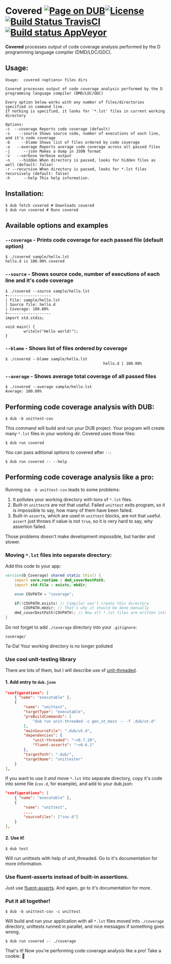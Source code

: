 Covered [![Page on DUB](https://img.shields.io/dub/v/covered.svg?style=flat-square)](http://code.dlang.org/packages/covered)[![License](https://img.shields.io/dub/l/covered.svg?style=flat-square)](https://github.com/ohdatboi/covered/blob/master/LICENSE)[![Build Status TravisCI](https://img.shields.io/travis/ohdatboi/covered/master.svg?style=flat-square)](https://travis-ci.org/ohdatboi/covered)[![Build status AppVeyor](https://img.shields.io/appveyor/ci/ohdatboi/covered/master.svg?style=flat-square)](https://ci.appveyor.com/project/ohdatboi/covered)
=============

**Covered** processes output of code coverage analysis performed by the D programming language compiler (DMD/LDC/GDC).

## Usage:

```
Usage:	covered <options> files dirs

Covered processes output of code coverage analysis performed by the D programming language compiler (DMD/LDC/GDC)

Every option below works with any number of files/directories specified in command line.
If nothing is specified, it looks for '*.lst' files in current working directory

Options:
-c  --coverage Reports code coverage (default)
-s    --source Shows source code, number of executions of each line, and it's code coverage
-b     --blame Shows list of files ordered by code coverage
-a   --average Reports average code coverage across all passed files
-j      --json Makes a dump in JSON format
-v   --verbose Verbose output
-n    --hidden When directory is passed, looks for hidden files as well (default: false)
-r --recursive When directory is passed, looks for *.lst files recursively (default: false)
-h      --help This help information.
```

## Installation:

```
$ dub fetch covered # Downloads covered
$ dub run covered # Runs covered
```

## Available options and examples
### `--coverage` - Prints code coverage for each passed file (default option)

```
$ ./covered sample/hello.lst
hello.d is 100.00% covered
```

### `--source` - Shows source code, number of executions of each line and it's code coverage

```
$ ./covered --source sample/hello.lst
+-------------------
| File: sample/hello.lst
| Source file: hello.d
| Coverage: 100.00%
+-------------------
import std.stdio;

void main() {
        writeln("Hello world!");
}
```

### `--blame` - Shows list of files ordered by coverage
```
$ ./covered --blame sample/hello.lst
                                           hello.d | 100.00%
```

### `--average` - Shows average total coverage of all passed files
```
$ ./covered --average sample/hello.lst
Average: 100.00%
```

## Performing code coverage analysis with DUB:

```
$ dub -b unittest-cov
```

This command will build and run your DUB project. Your program will create many `*.lst` files in your working dir. Covered uses those files:

```
$ dub run covered
```

You can pass aditional options to covered after `--`:
```
$ dub run covered -- --help
```

## Performing code coverage analysis like a pro:

Running `dub -b unittest-cov` leads to some problems:

1. It pollutes your working directory with tons of `*.lst` files.
2. Built-in `unittest`s are not that useful. Failed `unittest` exits program, so it is impossible to say, how many of them have been failed.
3. Built-in `assert`s, which are used in `unittest` blocks, are not that useful. `assert` just throws if value is not `true`, so it is very hard to say, why assertion failed.

Those problems doesn't make development impossible, but harder and slower.

### Moving `*.lst` files into separate directory:

Add this code to your app:

```D
version(D_Coverage) shared static this() {
	import core.runtime : dmd_coverDestPath;
	import std.file : exists, mkdir;

	enum COVPATH = "coverage";

	if(!COVPATH.exists) // Compiler won't create this directory
		COVPATH.mkdir; // That's why it should be done manually
	dmd_coverDestPath(COVPATH); // Now all *.lst files are written into ./coverage/ directory
}
```

Do not forget to add `./coverage` directory into your `.gitignore`:
```
coverage/
```

Ta-Da! Your working directory is no longer polluted

### Use cool unit-testing library

There are lots of them, but I will describe use of [unit-threaded](https://github.com/atilaneves/unit-threaded).

#### 1. Add entry to `dub.json`

```JSON
"configurations": [
	{ "name": "executable" },
	{
		"name": "unittest",
		"targetType": "executable",
		"preBuildCommands": [
			"dub run unit-threaded -c gen_ut_main -- -f .dub/ut.d"
		],
		"mainSourceFile": ".dub/ut.d",
		"dependencies": {
			"unit-threaded": "~>0.7.28",
			"fluent-asserts": "~>0.6.1"
		},
		"targetPath": ".dub/",
		"targetName": "unittester"
	}
],
```

If you want to use it *and* move `*.lst` into separate directory, copy it's code into some file (`cov.d`, for example), and add to your dub.json:

```JSON
"configurations": [
	{ "name": "executable" },
	{
		"name": "unittest",
		....
		"sourceFiles": ["cov.d"]
	}
],
```

#### 2. Use it!

```
$ dub test
```

Will run unittests with help of unit_threaded. Go to it's documentation for more information.

### Use fluent-asserts instead of built-in assertions.

Just use [fluent-asserts](https://github.com/gedaiu/fluent-asserts/). And again, go to it's documentation for more.

### Put it all together!

```
$ dub -b unittest-cov -c unittest
```

Will build and run your application with all `*.lst` files moved into `./coverage` directory, unittests runned in parallel, and nice messages if something goes wrong.

```
$ dub run covered -- ./coverage
```

That's it! Now you're performing code coverage analysis like a pro! Take a cookie: :cookie:
